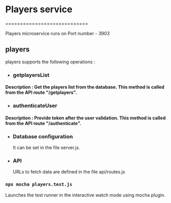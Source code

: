# Players service

============================

Players microservice runs on Port number - 3903

## players

players supports the following operations :

- ### getplayersList

#### Description : Get the players list from the database. This method is called from the API route "/getplayers".

- ### authenticateUser

#### Description : Provide token after the user validation. This method is called from the API route "/authenticate".

- ### Database configuration

  It can be set in the file server.js.

- ### API
  URLs to fetch data are defined in the file api/routes.js

### `npx mocha players.test.js`

Launches the test runner in the interactive watch mode using mocha plugin.
